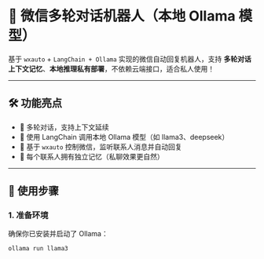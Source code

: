 # 🤖 微信多轮对话机器人（本地 Ollama 模型）

基于 `wxauto` + `LangChain + Ollama` 实现的微信自动回复机器人，支持 **多轮对话上下文记忆**、**本地推理私有部署**，不依赖云端接口，适合私人使用！

---

## 🛠 功能亮点

- 🎯 多轮对话，支持上下文延续
- 🤖 使用 LangChain 调用本地 Ollama 模型（如 llama3、deepseek）
- 💬 基于 `wxauto` 控制微信，监听联系人消息并自动回复
- 🧠 每个联系人拥有独立记忆（私聊效果更自然）

---

## 🧩 使用步骤

### 1. 准备环境

确保你已安装并启动了 Ollama：

```bash
ollama run llama3
